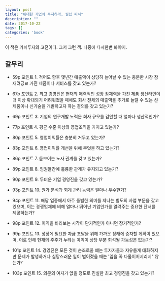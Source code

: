 ```yaml
---
layout: post
title: "위대한 기업에 투자하라, 필립 피셔"
description: ""
date: 2017-10-22
tags: []
categories: 'book'
---
```


이 책은 가치투자의 고전이다. 그저 그런 책. 나중에 다시한번 봐야지.

## 갈무리

- 59p 포인트 1. 적어도 향후 몇년간 매출액이 상당히 늘어날 수 있는 충분한 시장 잠재려긍ㄹ 가진 제품이나 서비스를 갖고 있는가?

- 67p 포인트 2. 최고 경영진은 현재의 매력적인 성장 잠재력을 가진 제품 생산라인이 더 이상 확대되기 어려워졌을 때에도 회사 전체의 매출액을 추가로 늘릴 수 있는 신제품이나 신기술을 개발하고자 하는 결의를 갖고 있는가?

- 69p 포인트 3. 기업의 연구개발 노력은 회사 규모를 감안할 때 얼마나 생산적인가?

- 77p 포인트 4. 평균 수준 이상의 영업조직을 가지고 있는가?

- 80p 포인트 5. 영업이익률은 충분히 거두고 있는가?

- 83p 포인트 6. 영업이익률 개선을 위해 무엇을 하고 있는가?

- 86p 포인트 7. 돋보이는 노사 관계를 갖고 있는가?

- 89p 포인트 8. 임원들간에 훌륭한 관계가 유지되고 있는가?

- 90p 포인트 9. 두터운 기업 경영진을 갖고 있는가?

- 93p 포인트 10. 원가 분석과 회계 관리 능력은 얼마나 우수한가?

- 94p 포인트 11. 해당 업종에서 아주 틀별한 의미를 지니는 별도의 사업 부문을 갖고 있으며, 이는 경쟁업체에 비해 얼마나 뛰어난 기업인가를 알려주는 중요한 단서를 제공하는가?

- 98p 포인트 12. 이익을 바라보는 시각이 단기적인가 아니면 장기적인가?

- 99p 포인트 13. 성장에 필요한 자금 조달을 위해 가까운 장래에 증자할 게획이 있으며, 이로 인해 현재의 주주가 누리는 이익이 상당 부분 희석될 가능성은 없는가?

- 101p 포인트 14. 경영진은 모든 것이 순조로울 떄는 투자자들과 자유롭게 대화하지만 문제가 발생하거나 실망스러운 일이 벌어졌을 때는 '입을 꾹 다물어버지리지" 않는가?

- 103p 포인트 15. 의문의 여지가 없을 정도로 진실한 최고 경영진을 갖고 있는가?


